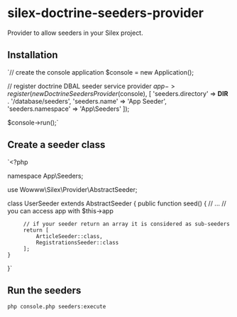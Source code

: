 # silex-doctrine-seeders-provider

Provider to allow seeders in your Silex project.

## Installation

`// create the console application
$console = new Application();


// register doctrine DBAL seeder service provider
$app->register(new DoctrineSeedersProvider($console), [
    'seeders.directory' => __DIR__ . '/database/seeders',
    'seeders.name' => 'App Seeder',
    'seeders.namespace' => 'App\Seeders'
]);

$console->run();`

## Create a seeder class

`<?php

namespace App\Seeders;

use Wowww\Silex\Provider\AbstractSeeder;

class UserSeeder extends AbstractSeeder
{
    public function seed()
    {
         // ...
         // you can access app with $this->app
         
         // if your seeder return an array it is considered as sub-seeders
         return [
             ArticleSeeder::class,
             RegistrationsSeeder::class
         ];
    }
}`

## Run the seeders

    php console.php seeders:execute

